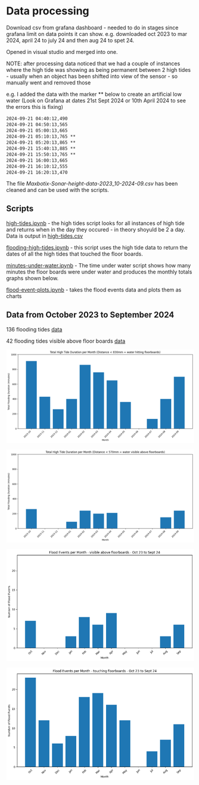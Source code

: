 # Data processing

Download csv from grafana dashboard - needed to do in stages since grafana limit on data points it can show. e.g. downloaded oct 2023 to mar 2024, april 24 to july 24 and then aug 24 to spet 24.

Opened in visual studio and merged into one.

NOTE: after processing data noticed that we had a couple of instances where the high tide was showing as being permanent between 2 high tides - usually when an object has been shifted into view of the sensor - so manually went and removed those

e.g. I added the data with the marker ** below to create an artificial low water (Look on Grafana at dates 21st Sept 2024 or 10th April 2024 to see the errors this is fixing)

```
2024-09-21 04:40:12,490
2024-09-21 04:50:13,565
2024-09-21 05:00:13,665
2024-09-21 05:10:13,765 **
2024-09-21 05:20:13,865 **
2024-09-21 15:40:13,885 **
2024-09-21 15:50:13,765 **
2024-09-21 16:00:13,665
2024-09-21 16:10:12,555
2024-09-21 16:20:13,470
```

The file _Maxbotix-Sonar-height-data-2023_10-2024-09.csv_ has been cleaned and can be used with the scripts.

## Scripts

[high-tides.ipynb](/data/high-tides.ipynb) - the high tides script looks for all instances of high tide and returns when in the day they occured - in theory shoyuld be 2 a day. Data is output in [high-tides.csv](/data/high-tides.csv)

[flooding-high-tides.ipynb](/data/flooding-high-tides.ipynb) -  this script uses the high tide data to return the dates of all the high tides that touched the floor boards.

[minutes-under-water.ipynb](/data/minutes-under-water.ipynb) - The time under water script shows how many minutes the floor boards were under water and produces the monthly totals graphs shown below.

[flood-event-plots.ipynb](/data/flood-event-plots.ipynb) - takes the flood events data and plots them as charts

## Data from October 2023 to September 2024

136 flooding tides [data](/data/136-flooding-high-tides-touching-floorboards.csv)

42 flooding tides visible above floor boards [data](/data/42-flooding-high-tides-visible.csv)

![minutes flooded](/data/mins-under-water-830.png)

![minutes flooded](/data/mins-under-water-570.png)

![above floor board flood events per month](/data/42-flooding-high-tides-touching-floorboards.png)

![touching floor board flood events per month](/data/136-flooding-high-tides-touching-floorboards.png)

